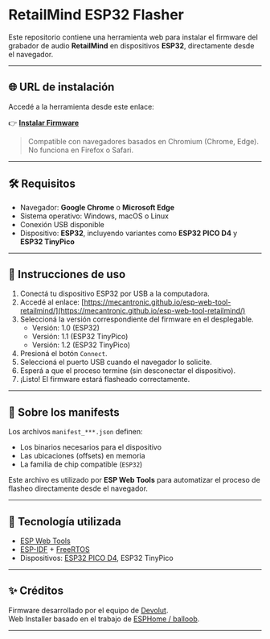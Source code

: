 # RetailMind ESP32 Flasher

Este repositorio contiene una herramienta web para instalar el firmware del grabador de audio **RetailMind** en dispositivos **ESP32**, directamente desde el navegador.

---

## 🌐 URL de instalación

Accedé a la herramienta desde este enlace:

👉 **[Instalar Firmware](https://mecantronic.github.io/esp-web-tool-retailmind/)**

> Compatible con navegadores basados en Chromium (Chrome, Edge). No funciona en Firefox o Safari.

---

## 🛠️ Requisitos

- Navegador: **Google Chrome** o **Microsoft Edge**
- Sistema operativo: Windows, macOS o Linux
- Conexión USB disponible
- Dispositivo: **ESP32**, incluyendo variantes como **ESP32 PICO D4** y **ESP32 TinyPico**

---

## 🔌 Instrucciones de uso

1. Conectá tu dispositivo ESP32 por USB a la computadora.
2. Accedé al enlace: [https://mecantronic.github.io/esp-web-tool-retailmind/](https://mecantronic.github.io/esp-web-tool-retailmind/)
3. Seleccioná la versión correspondiente del firmware en el desplegable.
   - Versión: 1.0 (ESP32)
   - Versión: 1.1 (ESP32 TinyPico)
   - Versión: 1.2 (ESP32 TinyPico)
4. Presioná el botón `Connect`.
5. Seleccioná el puerto USB cuando el navegador lo solicite.
6. Esperá a que el proceso termine (sin desconectar el dispositivo).
7. ¡Listo! El firmware estará flasheado correctamente.

---

## 🧠 Sobre los manifests

Los archivos `manifest_***.json` definen:

- Los binarios necesarios para el dispositivo
- Las ubicaciones (offsets) en memoria
- La familia de chip compatible (`ESP32`)

Este archivo es utilizado por **ESP Web Tools** para automatizar el proceso de flasheo directamente desde el navegador.

---

## 🧩 Tecnología utilizada

- [ESP Web Tools](https://esphome.github.io/esp-web-tools/)
- [ESP-IDF](https://docs.espressif.com/projects/esp-idf/en/latest/) + [FreeRTOS](https://www.freertos.org/)
- Dispositivos: [ESP32 PICO D4](https://www.espressif.com/en/products/socs/esp32/pico-d4), ESP32 TinyPico

---

## ✨ Créditos

Firmware desarrollado por el equipo de [Devolut](https://devolut.tech/).  
Web Installer basado en el trabajo de [ESPHome / balloob](https://github.com/balloob/squeezelite-esp32-install).


---

